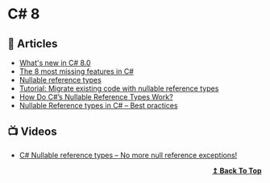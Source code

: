 # C# 8

## 📝 Articles
- [What's new in C# 8.0](https://docs.microsoft.com/en-us/dotnet/csharp/whats-new/csharp-8)
- [The 8 most missing features in C#](https://tooslowexception.com/the-8-most-missing-features-in-c/)
- [Nullable reference types](https://docs.microsoft.com/en-us/dotnet/csharp/nullable-references)
- [Tutorial: Migrate existing code with nullable reference types](https://docs.microsoft.com/en-us/dotnet/csharp/whats-new/tutorials/upgrade-to-nullable-references)
- [How Do C#’s Nullable Reference Types Work?](https://www.cloudsavvyit.com/6649/how-do-cs-nullable-reference-types-work/)
- [Nullable Reference types in C# – Best practices](https://www.dotnetcurry.com/csharp/nullable-reference-types-csharp)

## 📺 Videos
- [C# Nullable reference types – No more null reference exceptions!](https://www.youtube.com/watch?v=NDweaZZZcbc)

<div align="right">
  <b><a href="#contents">↥ Back To Top</a></b>
</div>